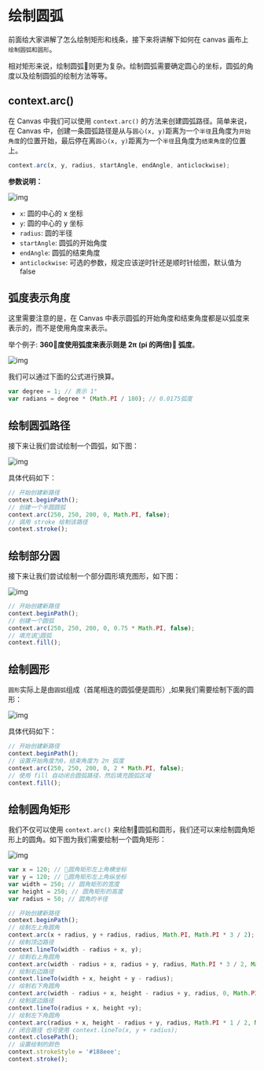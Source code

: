 # 绘制圆弧

前面给大家讲解了怎么绘制矩形和线条，接下来将讲解下如何在 canvas 画布上 `绘制圆弧和圆形`。

相对矩形来说，绘制圆弧则更为复杂。绘制圆弧需要确定圆心的坐标，圆弧的角度以及绘制圆弧的绘制方法等等。

## context.arc()

在 Canvas 中我们可以使用 `context.arc()` 的方法来创建圆弧路径。简单来说，在 Canvas 中，创建一条圆弧路径是从与`圆心(x, y)`距离为一个`半径`且角度为`开始角度`的位置开始，最后停在离`圆心(x, y)`距离为一个`半径`且角度为`结束角度`的位置上。

```javascript
context.arc(x, y, radius, startAngle, endAngle, anticlockwise);
```

**参数说明：**

![img](http://coding.imweb.io/img/p5/canvas-arc.png)

- `x`: 圆的中心的 x 坐标
- `y`: 圆的中心的 y 坐标
- `radius`: 圆的半径
- `startAngle`: 圆弧的开始角度
- `endAngle`: 圆弧的结束角度
- `anticlockwise`: 可选的参数，规定应该逆时针还是顺时针绘图，默认值为 false

## 弧度表示角度

这里需要注意的是，在 Canvas 中表示圆弧的开始角度和结束角度都是以弧度来表示的，而不是使用角度来表示。

举个例子: **360度使用弧度来表示则是 2π (pi 的两倍) 弧度**。

![img](http://coding.imweb.io/img/p5/canvas-degree.png)

我们可以通过下面的公式进行换算。

```javascript
var degree = 1; // 表示 1°
var radians = degree * (Math.PI / 180); // 0.0175弧度
```

## 绘制圆弧路径

接下来让我们尝试绘制一个圆弧，如下图：

![img](http://coding.imweb.io/img/p5/canvas-arc1.png)

具体代码如下：

```js
// 开始创建新路径
context.beginPath();
// 创建一个半圆圆弧
context.arc(250, 250, 200, 0, Math.PI, false);
// 调用 stroke 绘制该路径
context.stroke();
```

## 绘制部分圆

接下来让我们尝试绘制一个部分圆形填充图形，如下图：

![img](http://coding.imweb.io/img/p5/canvas-arc2.png)

```js
// 开始创建新路径
context.beginPath();
// 创建一个圆弧
context.arc(250, 250, 200, 0, 0.75 * Math.PI, false);
// 填充该圆弧
context.fill();
```

## 绘制圆形

`圆形`实际上是由`圆弧`组成（首尾相连的圆弧便是圆形）,如果我们需要绘制下面的圆形：

![img](http://coding.imweb.io/img/p5/canvas-arc3.png)

具体代码如下：

```js
// 开始创建新路径
context.beginPath();
// 设置开始角度为0，结束角度为 2π 弧度
context.arc(250, 250, 200, 0, 2 * Math.PI, false);
// 使用 fill 自动闭合圆弧路径，然后填充圆弧区域
context.fill();
```

## 绘制圆角矩形

我们不仅可以使用 `context.arc()` 来绘制圆弧和圆形，我们还可以来绘制圆角矩形上的圆角。如下图为我们需要绘制一个圆角矩形：

![img](http://coding.imweb.io/img/p5/canvas-arc4.png)

```js
var x = 120; // 圆角矩形左上角横坐标
var y = 120; // 圆角矩形左上角纵坐标
var width = 250; // 圆角矩形的宽度
var height = 250; // 圆角矩形的高度
var radius = 50; // 圆角的半径

// 开始创建新路径
context.beginPath();
// 绘制左上角圆角
context.arc(x + radius, y + radius, radius, Math.PI, Math.PI * 3 / 2);
// 绘制顶边路径
context.lineTo(width - radius + x, y);
// 绘制右上角圆角
context.arc(width - radius + x, radius + y, radius, Math.PI * 3 / 2, Math.PI * 2);
// 绘制右边路径
context.lineTo(width + x, height + y - radius);
// 绘制右下角圆角
context.arc(width - radius + x, height - radius + y, radius, 0, Math.PI * 1 / 2);
// 绘制底边路径
context.lineTo(radius + x, height +y);
// 绘制左下角圆角
context.arc(radius + x, height - radius + y, radius, Math.PI * 1 / 2, Math.PI);
// 闭合路径 也可使用 context.lineTo(x, y + radius);
context.closePath();
// 设置绘制的颜色
context.strokeStyle = '#188eee';
context.stroke();
```